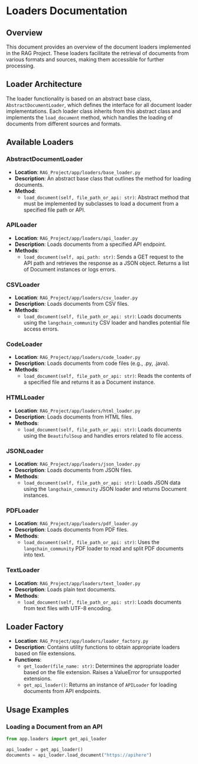 # Loaders Documentation

## Overview
This document provides an overview of the document loaders implemented in the RAG Project. These loaders facilitate the retrieval of documents from various formats and sources, making them accessible for further processing.

## Loader Architecture
The loader functionality is based on an abstract base class, `AbstractDocumentLoader`, which defines the interface for all document loader implementations. Each loader class inherits from this abstract class and implements the `load_document` method, which handles the loading of documents from different sources and formats.

## Available Loaders

### AbstractDocumentLoader
- **Location**: `RAG_Project/app/loaders/base_loader.py`
- **Description**: An abstract base class that outlines the method for loading documents.
- **Method**:
  - `load_document(self, file_path_or_api: str)`: Abstract method that must be implemented by subclasses to load a document from a specified file path or API.

### APILoader
- **Location**: `RAG_Project/app/loaders/api_loader.py`
- **Description**: Loads documents from a specified API endpoint.
- **Methods**:
  - `load_document(self, api_path: str)`: Sends a GET request to the API path and retrieves the response as a JSON object. Returns a list of Document instances or logs errors.

### CSVLoader
- **Location**: `RAG_Project/app/loaders/csv_loader.py`
- **Description**: Loads documents from CSV files.
- **Methods**:
  - `load_document(self, file_path_or_api: str)`: Loads documents using the `langchain_community` CSV loader and handles potential file access errors.

### CodeLoader
- **Location**: `RAG_Project/app/loaders/code_loader.py`
- **Description**: Loads documents from code files (e.g., .py, .java).
- **Methods**:
  - `load_document(self, file_path_or_api: str)`: Reads the contents of a specified file and returns it as a Document instance.

### HTMLLoader
- **Location**: `RAG_Project/app/loaders/html_loader.py`
- **Description**: Loads documents from HTML files.
- **Methods**:
  - `load_document(self, file_path_or_api: str)`: Loads documents using the `BeautifulSoup` and handles errors related to file access.
  
### JSONLoader
- **Location**: `RAG_Project/app/loaders/json_loader.py`
- **Description**: Loads documents from JSON files.
- **Methods**:
  - `load_document(self, file_path_or_api: str)`: Loads JSON data using the `langchain_community` JSON loader and returns Document instances.

### PDFLoader
- **Location**: `RAG_Project/app/loaders/pdf_loader.py`
- **Description**: Loads documents from PDF files.
- **Methods**:
  - `load_document(self, file_path_or_api: str)`: Uses the `langchain_community` PDF loader to read and split PDF documents into text.

### TextLoader
- **Location**: `RAG_Project/app/loaders/text_loader.py`
- **Description**: Loads plain text documents.
- **Methods**:
  - `load_document(self, file_path_or_api: str)`: Loads documents from text files with UTF-8 encoding.

## Loader Factory
- **Location**: `RAG_Project/app/loaders/loader_factory.py`
- **Description**: Contains utility functions to obtain appropriate loaders based on file extensions.
- **Functions**:
  - `get_loader(file_name: str)`: Determines the appropriate loader based on the file extension. Raises a ValueError for unsupported extensions.
  - `get_api_loader()`: Returns an instance of `APILoader` for loading documents from API endpoints.

## Usage Examples

### Loading a Document from an API
```python
from app.loaders import get_api_loader

api_loader = get_api_loader()
documents = api_loader.load_document("https://apihere")
```